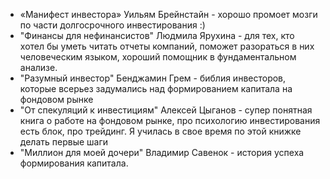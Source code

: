 

* «Манифест инвестора» Уильям Брейнстайн - хорошо промоет мозги по части долгосрочного инвестирования :)
* "Финансы для нефинансистов" Людмила Ярухина - для тех, кто хотел бы уметь читать отчеты компаний, поможет разораться в них человеческим языком, хороший помощник в фундаментальном анализе.
* "Разумный инвестор" Бенджамин Грем - библия инвесторов, которые всерьез задумались над формированием капитала на фондовом рынке
* "От спекуляций к инвестициям" Алексей Цыганов - супер понятная книга о работе на фондовом рынке, про психологию инвестирования есть блок, про трейдинг. Я училась в свое время по этой книжке делать первые шаги
* "Миллион для моей дочери" Владимир Савенок - история успеха формирования капитала.

